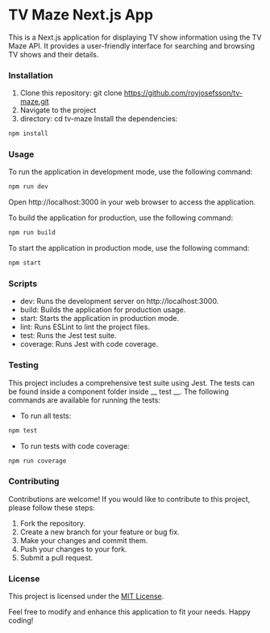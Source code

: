 # TV Maze Next.js App
This is a Next.js application for displaying TV show information using the TV Maze API. It provides a user-friendly interface for searching and browsing TV shows and their details.

### Installation
1. Clone this repository: git clone https://github.com/royjosefsson/tv-maze.git
2. Navigate to the project 
3. directory: cd tv-maze
Install the dependencies: 
``` bash
npm install
```

### Usage
To run the application in development mode, use the following command:

``` bash
npm run dev
```
Open http://localhost:3000 in your web browser to access the application.

To build the application for production, use the following command:
``` bash
npm run build
```
To start the application in production mode, use the following command:
``` bash
npm start
```

### Scripts
- dev: Runs the development server on http://localhost:3000.
- build: Builds the application for production usage.
- start: Starts the application in production mode.
- lint: Runs ESLint to lint the project files.
- test: Runs the Jest test suite.
- coverage: Runs Jest with code coverage.

### Testing
This project includes a comprehensive test suite using Jest. The tests can be found inside a component folder inside __ test __. The following commands are available for running the tests:

- To run all tests:
``` bash
npm test
```

- To run tests with code coverage:
``` bash
npm run coverage
```

### Contributing
Contributions are welcome! If you would like to contribute to this project, please follow these steps:

1. Fork the repository.
2. Create a new branch for your feature or bug fix.
3. Make your changes and commit them.
4. Push your changes to your fork.
5. Submit a pull request.

### License
This project is licensed under the [MIT License](https://opensource.org/license/mit/).

Feel free to modify and enhance this application to fit your needs. Happy coding!
